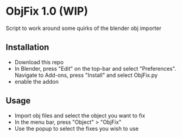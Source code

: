 # ObjFix 1.0 (WIP)
Script to work around some quirks of the blender obj importer

## Installation
- Download this repo
- In Blender, press "Edit" on the top-bar and select "Preferences". Navigate to Add-ons, press "Install" and select ObjFix.py
- enable the addon

## Usage
- Import obj files and select the object you want to fix
- In the menu bar, press "Object" > "ObjFix"
- Use the popup to select the fixes you wish to use
